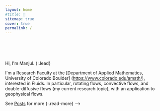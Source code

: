 ```yaml
---
layout: home
#title: 👋
sitemap: true
cover: true
permalink: /
---
```

<br>
<br>
<br>
<br>
Hi, I'm Manjul.
{:.lead}

I'm a Research Faculty at the [Department of Applied Mathematics, University of Colorado Boulder] (https://www.colorado.edu/amath/), interested in Fluids. In particular, rotating flows, convective flows, and double-diffusive flows (my current research topic), with an application to geophysical flows.

<!--
## Latest Posts

<!--posts-->

See [Posts](/posts/) for more
{:.read-more}
-->
